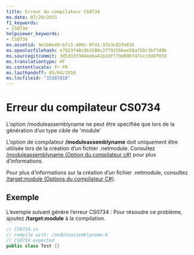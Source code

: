 ```yaml
---
title: Erreur du compilateur CS0734
ms.date: 07/20/2015
f1_keywords:
- CS0734
helpviewer_keywords:
- CS0734
ms.assetid: 9e1b0e49-bfc3-400c-9fd1-37e3c827e656
ms.openlocfilehash: e7923f48c9b3208c2f7915bbee58af58c3bf7ddb
ms.sourcegitcommit: 3d5d33f384eeba41b2dff79d096f47ccc8d8f03d
ms.translationtype: HT
ms.contentlocale: fr-FR
ms.lasthandoff: 05/04/2018
ms.locfileid: "33307818"
---
```

# <a name="compiler-error-cs0734"></a>Erreur du compilateur CS0734
L’option /moduleassemblyname ne peut être spécifiée que lors de la génération d’un type cible de 'module'  
  
 L’option de compilateur **/moduleassemblyname** doit uniquement être utilisée lors de la création d’un fichier .netmodule. Consultez [/moduleassemblyname (Option du compilateur c#)](../../csharp/language-reference/compiler-options/moduleassemblyname-compiler-option.md) pour plus d’informations.  
  
 Pour plus d’informations sur la création d’un fichier .netmodule, consultez [/target:module (Options du compilateur C#)](../../csharp/language-reference/compiler-options/target-module-compiler-option.md).  
  
## <a name="example"></a>Exemple  
 L’exemple suivant génère l’erreur CS0734 : Pour résoudre ce problème, ajoutez **/target:module** à la compilation.  
  
```csharp  
// CS0734.cs  
// compile with: /moduleassemblyname:A  
// CS0734 expected  
public class Test {}  
```
